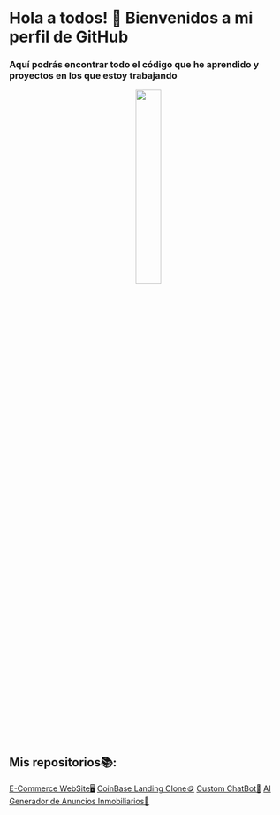 # Hola a todos! 👋 Bienvenidos a mi perfil de GitHub

### Aquí podrás encontrar todo el código que he aprendido y proyectos en los que estoy trabajando

<div style="text-align: center;">
  <img src='https://drive.google.com/uc?id=18mOEoceJ8GJ8uSrEp1aotcQuo3OlV43s' width=30%/>
</div>

## Mis repositorios📚:

[E-Commerce WebSite🖥️](https://github.com/AdrianJimenezNieto/SuministrosInformaticos)
[CoinBase Landing Clone🪙](https://github.com/AdrianJimenezNieto/CoinbaseClone)
[Custom ChatBot🤖](https://github.com/AdrianJimenezNieto/chatbot)
[AI Generador de Anuncios Inmobiliarios🏢](https://github.com/AdrianJimenezNieto/generador-anuncios-inmobiliarias)
